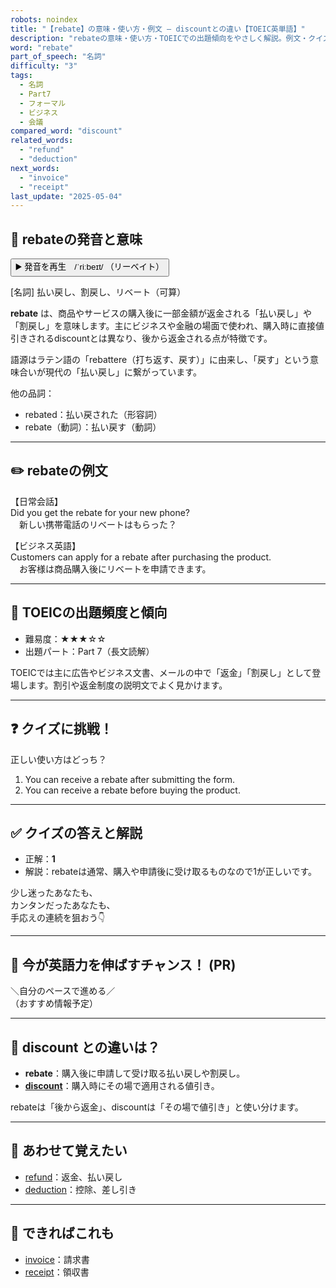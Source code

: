 ```yaml
---
robots: noindex
title: "【rebate】の意味・使い方・例文 ― discountとの違い【TOEIC英単語】"
description: "rebateの意味・使い方・TOEICでの出題傾向をやさしく解説。例文・クイズ付きでdiscountとの違いもわかりやすく学べます。"
word: "rebate"
part_of_speech: "名詞"
difficulty: "3"
tags:
  - 名詞
  - Part7
  - フォーマル
  - ビジネス
  - 会議
compared_word: "discount"
related_words:
  - "refund"
  - "deduction"
next_words:
  - "invoice"
  - "receipt"
last_update: "2025-05-04"
---
```


## 🔰 rebateの発音と意味

<button class="play-audio" onclick="playTTS('rebate')">
  <span class="play-audio-main">
    ▶️ 発音を再生　/ˈriːbeɪt/
  </span>
  <span class="play-audio-sub">
    （リーベイト）
  </span>
</button>

[名詞] 払い戻し、割戻し、リベート（可算）

**rebate** は、商品やサービスの購入後に一部金額が返金される「払い戻し」や「割戻し」を意味します。主にビジネスや金融の場面で使われ、購入時に直接値引きされるdiscountとは異なり、後から返金される点が特徴です。

語源はラテン語の「rebattere（打ち返す、戻す）」に由来し、「戻す」という意味合いが現代の「払い戻し」に繋がっています。

他の品詞：  
- rebated：払い戻された（形容詞）
- rebate（動詞）：払い戻す（動詞）

---

## ✏️ rebateの例文

【日常会話】  
Did you get the rebate for your new phone?  
　新しい携帯電話のリベートはもらった？

【ビジネス英語】  
Customers can apply for a rebate after purchasing the product.  
　お客様は商品購入後にリベートを申請できます。

---

## 🎯 TOEICの出題頻度と傾向

- 難易度：★★★☆☆
- 出題パート：Part 7（長文読解）

TOEICでは主に広告やビジネス文書、メールの中で「返金」「割戻し」として登場します。割引や返金制度の説明文でよく見かけます。

---

## ❓ クイズに挑戦！

正しい使い方はどっち？

1. You can receive a rebate after submitting the form.  
2. You can receive a rebate before buying the product.

---

## ✅ クイズの答えと解説

- 正解：**1**
- 解説：rebateは通常、購入や申請後に受け取るものなので1が正しいです。

少し迷ったあなたも、  
カンタンだったあなたも、  
手応えの連続を狙おう👇️

---

## 🚀 今が英語力を伸ばすチャンス！ (PR)

<div class="info-center">
＼自分のペースで進める／<br>  
（おすすめ情報予定）
</div>

---

## 🤔  discount との違いは？

- **rebate**：購入後に申請して受け取る払い戻しや割戻し。
- **[discount](/word/discount/)**：購入時にその場で適用される値引き。

rebateは「後から返金」、discountは「その場で値引き」と使い分けます。

---

## 🧩 あわせて覚えたい

- [refund](/word/refund/)：返金、払い戻し
- [deduction](/word/deduction/)：控除、差し引き

---

## 📖 できればこれも

- [invoice](/word/invoice/)：請求書
- [receipt](/word/receipt/)：領収書

<!-- cvid: aid35_bid43 -->

